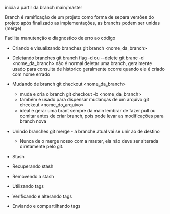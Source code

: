 inicia a partir da branch main/master

Branch é ramificação de um projeto
    como forma de separa versões do projeto
    após finalizado as implementações, as branchs podem ser unidas (merge)
    
Facilita manutenção e diagnostico de erro ao código

- Criando e visualizando branches
    git branch <nome_da_branch>

- Deletando branches
    git branch
        flag -d ou --delete
        git branc -d <nome_da_branch>
    não é normal deletar uma branch, geralmente usado para consulta de historico
    geralmente ocorre quando ele é criado com nome errado
    
- Mudando de branch
    git checkout <nome_da_branch>
    - muda e cria o branch
        git checkout -b <nome_da_branch>
    - também é usado para dispensar mudanças de um arquivo
        git checkout <nome_do_arquivo>
    - ideal e gerar uma brant sempre da main
        lembrar de fazer pull ou comitar antes de criar branch, pois pode levar as modificações para branch nova

- Unindo branches
    git merge <nome>
        - a branche atual vai se unir ao <nome> de destino
    * Nunca de o merge nosso com a master, ela não deve ser alterada diretamente pelo git.

- Stash

- Recuperando stash

- Removendo a stash

- Utilizando tags

- Verificando e alterando tags

- Enviando e compartilhando tags